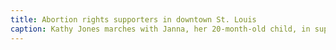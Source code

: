 ```yaml
---
title: Abortion rights supporters in downtown St. Louis
caption: Kathy Jones marches with Janna, her 20-month-old child, in support of abortion rights in July 1978. Her sign displays, “We have the right to be wanted,” referring to the need for abortion in family planning. The pro-choice protest in downtown St. Louis was countered by an anti-abortion protest. Courtesy of the St. Louis Post-Dispatch archive.
---
```

